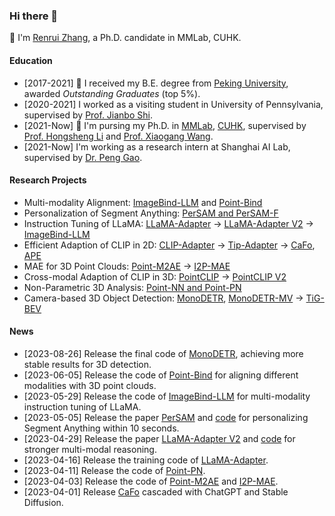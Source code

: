 ### Hi there 👋

🌱 I'm [Renrui Zhang](https://zrrskywalker.github.io/), a Ph.D. candidate in MMLab, CUHK.

#### Education
* [2017-2021] 🎉 I received my B.E. degree from [Peking University](https://english.pku.edu.cn/), awarded *Outstanding Graduates* (top 5\%).
* [2020-2021] I worked as a visiting student in University of Pennsylvania, supervised by [Prof. Jianbo Shi](https://scholar.google.com/citations?user=Sm14jYIAAAAJ&hl=zh-CN&oi=ao).
* [2021-Now] 💪 I'm pursing my Ph.D. in [MMLab](https://mmlab.ie.cuhk.edu.hk/people.html), [CUHK](https://www.cuhk.edu.hk/english/index.html), supervised by [Prof. Hongsheng Li](https://www.ee.cuhk.edu.hk/~hsli/) and [Prof. Xiaogang Wang](https://scholar.google.com/citations?user=-B5JgjsAAAAJ&hl=zh-CN).
* [2021-Now] I'm working as a research intern at Shanghai AI Lab, supervised by [Dr. Peng Gao](https://scholar.google.com/citations?user=_go6DPsAAAAJ&hl=zh-CN).

#### Research Projects
* Multi-modality Alignment: [ImageBind-LLM](https://github.com/OpenGVLab/LLaMA-Adapter/tree/main/imagebind_LLM) and [Point-Bind](https://github.com/ZrrSkywalker/Point-Bind)
* Personalization of Segment Anything: [PerSAM and PerSAM-F](https://github.com/ZrrSkywalker/Personalize-SAM)
* Instruction Tuning of LLaMA: [LLaMA-Adapter](https://github.com/ZrrSkywalker/LLaMA-Adapter) -> [LLaMA-Adapter V2](https://github.com/ZrrSkywalker/LLaMA-Adapter) -> [ImageBind-LLM](https://github.com/ZrrSkywalker/LLaMA-Adapter)
* Efficient Adaption of CLIP in 2D: [CLIP-Adapter](https://github.com/gaopengcuhk/CLIP-Adapter) -> [Tip-Adapter](https://github.com/gaopengcuhk/Tip-Adapter) -> [CaFo](https://github.com/ZrrSkywalker/CaFo), [APE](https://github.com/yangyangyang127/APE)
* MAE for 3D Point Clouds: [Point-M2AE](https://github.com/ZrrSkywalker/Point-M2AE) -> [I2P-MAE](https://github.com/ZrrSkywalker/I2P-MAE)
* Cross-modal Adaption of CLIP in 3D: [PointCLIP](https://github.com/ZrrSkywalker/PointCLIP) -> [PointCLIP V2](https://github.com/yangyangyang127/PointCLIP_V2)
* Non-Parametric 3D Analysis: [Point-NN and Point-PN](https://github.com/ZrrSkywalker/Point-NN)
* Camera-based 3D Object Detection: [MonoDETR](https://github.com/ZrrSkywalker/MonoDETR), [MonoDETR-MV](https://github.com/ZrrSkywalker/MonoDETR-MV) -> [TiG-BEV](https://github.com/ADLab3Ds/TiG-BEV)

#### News
* [2023-08-26] Release the final code of [MonoDETR](https://github.com/ZrrSkywalker/MonoDETR), achieving more stable results for 3D detection.
* [2023-06-05] Release the code of [Point-Bind](https://github.com/ZrrSkywalker/Point-Bind) for aligning different modalities with 3D point clouds.
* [2023-05-29] Release the code of [ImageBind-LLM](https://github.com/ZrrSkywalker/LLaMA-Adapter/tree/main/imagebind_LLM) for multi-modality instruction tuning of LLaMA.
* [2023-05-05] Release the paper [PerSAM](https://github.com/ZrrSkywalker/Personalize-SAM/blob/main/paper_arXiv.pdf) and [code](https://github.com/ZrrSkywalker/Personalize-SAM) for personalizing Segment Anything within 10 seconds.
* [2023-04-29] Release the paper [LLaMA-Adapter V2](https://github.com/ZrrSkywalker/LLaMA-Adapter/blob/main/LLaMA-Adapter-V2-arXiv.pdf) and [code](https://github.com/ZrrSkywalker/LLaMA-Adapter/tree/main/llama_adapter_v2_chat65b) for stronger multi-modal reasoning.
* [2023-04-16] Release the training code of [LLaMA-Adapter](https://github.com/ZrrSkywalker/LLaMA-Adapter).
* [2023-04-11] Release the code of [Point-PN](https://github.com/ZrrSkywalker/Point-NN).
* [2023-04-03] Release the code of [Point-M2AE](https://github.com/ZrrSkywalker/Point-M2AE) and [I2P-MAE](https://github.com/ZrrSkywalker/I2P-MAE).
* [2023-04-01] Release [CaFo](https://github.com/ZrrSkywalker/CaFo) cascaded with ChatGPT and Stable Diffusion.

<!--
**ZrrSkywalker/ZrrSkywalker** is a ✨ _special_ ✨ repository because its `README.md` (this file) appears on your GitHub profile.

Here are some ideas to get you started:

- 🔭 I’m currently working on ...
- 🌱 I’m currently learning ...
- 👯 I’m looking to collaborate on ...
- 🤔 I’m looking for help with ...
- 💬 Ask me about ...
- 📫 How to reach me: ...
- 😄 Pronouns: ...
- ⚡ Fun fact: ...
-->
